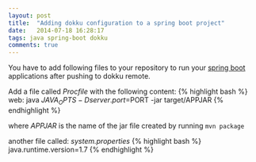 ```yaml
---
layout: post
title:  "Adding dokku configuration to a spring boot project"
date:   2014-07-18 16:28:17
tags: java spring-boot dokku 
comments: true
---
```

You have to add following files to your repository to run your [spring boot][spring-boot] applications after pushing to dokku remote.

Add a file called *Procfile* with the following content:
{% highlight bash %}
web: java $JAVA_OPTS -Dserver.port=$PORT -jar target/APPJAR
{% endhighlight %}

where *APPJAR* is the name of the jar file created by running `mvn package`

another file called: *system.properties*
{% highlight bash %}
java.runtime.version=1.7
{% endhighlight %}

[spring-data]: http://projects.spring.io/spring-data
[spring-boot]: http://projects.spring.io/spring-boot
